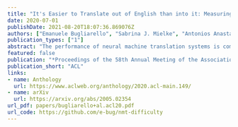 ```yaml
---
title: "It's Easier to Translate out of English than into it: Measuring Neural Translation Difficulty by Cross-Mutual Information"
date: 2020-07-01
publishDate: 2021-08-20T18:07:36.869076Z
authors: ["Emanuele Bugliarello", "Sabrina J. Mielke", "Antonios Anastasopoulos", "Ryan Cotterell", "Naoaki Okazaki"]
publication_types: ["1"]
abstract: "The performance of neural machine translation systems is commonly evaluated in terms of BLEU. However, due to its reliance on target language properties and generation, the BLEU metric does not allow an assessment of which translation directions are more difficult to model. In this paper, we propose cross-mutual information (XMI): an asymmetric information-theoretic metric of machine translation difficulty that exploits the probabilistic nature of most neural machine translation models. XMI allows us to better evaluate the difficulty of translating text into the target language while controlling for the difficulty of the target-side generation component independent of the translation task. We then present the first systematic and controlled study of cross-lingual translation difficulties using modern neural translation systems. Code for replicating our experiments is available online at https://github.com/e-bug/nmt-difficulty."
featured: false
publication: "*Proceedings of the 58th Annual Meeting of the Association for Computational Linguistics*"
publication_short: "ACL"
links:
- name: Anthology
  url: https://www.aclweb.org/anthology/2020.acl-main.149/
- name: arXiv
  url: https://arxiv.org/abs/2005.02354
url_pdf: papers/bugliarello+al.acl20.pdf
url_code: https://github.com/e-bug/nmt-difficulty
---
```


